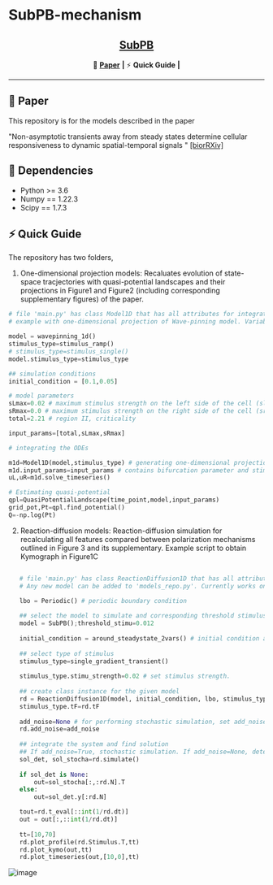 # SubPB-mechanism


## <div align="center"><b><a href="README.md">SubPB</a></b></div>

<div align="center">

🚩 [**Paper**](#-Paper) **|** ⚡ **Quick Guide** **|** 


</div>

---


## 🚩 Paper

This repository is for the models described in the paper

"Non-asymptotic transients away from steady states determine cellular responsiveness to dynamic spatial-temporal signals
" [[biorRXiv]]([https://www.biorxiv.org/content/10.1101/2023.06.01.543361v1](https://www.biorxiv.org/content/10.1101/2023.02.03.526969v1)) 

## 🔧 Dependencies 
  - Python >= 3.6 
  - Numpy == 1.22.3
  - Scipy == 1.7.3

## ⚡ Quick Guide

The repository has two folders,
1. One-dimensional projection models: 
Recaluates evolution of state-space tracjectories with quasi-potential landscapes and their projections in Figure1 and Figure2 (including corresponding supplementary figures) of the paper.

```python
# file 'main.py' has class Model1D that has all attributes for integrating the system, estimating quasi-potential landscape and plotting them.
# example with one-dimensional projection of Wave-pinning model. Variable notations same as in text. Any new model can be added to 'models_repo.py'. Currently works only for models with two variables.

model = wavepinning_1d()
stimulus_type=stimulus_ramp()
# stimulus_type=stimulus_single()
model.stimulus_type=stimulus_type

## simulation conditions
initial_condition = [0.1,0.05]

# model parameters 
sLmax=0.02 # maximum stimulus strength on the left side of the cell (sleft)
sRmax=0.0 # maximum stimulus strength on the right side of the cell (sright)
total=2.21 # region II, criticality  

input_params=[total,sLmax,sRmax]

# integrating the ODEs

m1d=Model1D(model,stimulus_type) # generating one-dimensional projection model instance
m1d.input_params=input_params # contains bifurcation parameter and stimulus amplitudes
uL,uR=m1d.solve_timeseries()

# Estimating quasi-potential
qpl=QuasiPotentialLandscape(time_point,model,input_params)
grid_pot,Pt=qpl.find_potential() 
Q=-np.log(Pt)
```

2. Reaction-diffusion models: 
Reaction-diffusion simulation for recalculating all features compared between polarization mechanisms outlined in Figure 3 and its supplementary.
Example script to obtain Kymograph in Figure1C
 ```python

    # file 'main.py' has class ReactionDiffusion1D that has all attributes for numerically solving the partial differential equation.
    # Any new model can be added to 'models_repo.py'. Currently works only for models with two and three variables.

    lbo = Periodic() # periodic boundary condition
    
    ## select the model to simulate and corresponding threshold stimulus strength (from Figure 3A)
    model = SubPB();threshold_stimu=0.012       
    
    initial_condition = around_steadystate_2vars() # initial condition around homogeneous steady state  
    
    ## select type of stimulus
    stimulus_type=single_gradient_transient()
    
    stimulus_type.stimu_strength=0.02 # set stimulus strength.
    
    ## create class instance for the given model
    rd = ReactionDiffusion1D(model, initial_condition, lbo, stimulus_type)
    stimulus_type.tF=rd.tF
    
    add_noise=None # for performing stochastic simulation, set add_noise=True
    rd.add_noise=add_noise
    
    ## integrate the system and find solution
    ## If add_noise=True, stochastic simulation. If add_noise=None, deterministic simulation.
    sol_det, sol_stocha=rd.simulate()
    
    if sol_det is None:
        out=sol_stocha[:,:rd.N].T             
    else:
        out=sol_det.y[:rd.N]

    tout=rd.t_eval[::int(1/rd.dt)]
    out = out[:,::int(1/rd.dt)]
    
    tt=[10,70]
    rd.plot_profile(rd.Stimulus.T,tt)
    rd.plot_kymo(out,tt)     
    rd.plot_timeseries(out,[10,0],tt)
 ```
 ![image](https://github.com/akhileshpnn/SubPB-mechanism/assets/41164857/ba2c169f-d680-494b-8aa1-753297b24414)


  

